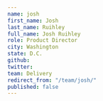 ```yaml
---
name: josh
first_name: Josh
last_name: Ruihley
full_name: Josh Ruihley
role: Product Director
city: Washington
state: D.C.
github: 
twitter: 
team: Delivery
redirect_from: "/team/josh/"
published: false
---
```


